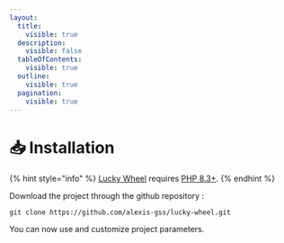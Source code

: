 ```yaml
---
layout:
  title:
    visible: true
  description:
    visible: false
  tableOfContents:
    visible: true
  outline:
    visible: true
  pagination:
    visible: true
---
```


# 📥 Installation

{% hint style="info" %}
[Lucky Wheel](http://lucky-wheel.alexis-gousseau.com/) requires [PHP 8.3+](https://www.php.net/releases/).
{% endhint %}

Download the project through the github repository :

```
git clone https://github.com/alexis-gss/lucky-wheel.git
```

You can now use and customize project parameters.
